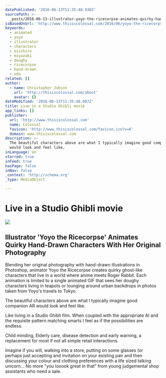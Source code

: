 ```yaml
---
datePublished: '2016-06-13T11:35:48.938Z'
sourcePath: >-
  _posts/2016-06-13-illustrator-yoyo-the-ricecorpse-animates-quirky-hand-drawn.md
isBasedOnUrl: 'http://www.thisiscolossal.com/2016/06/yoyo-the-ricecorpse-gifs/'
keywords:
  - animated
  - yoyo
  - illustrator
  - characters
  - eiichiro
  - miyazaki
  - doughy
  - ricecorpse
  - hand-drawn
  - oda
related: []
author:
  - name: Christopher Jobson
    url: 'http://thisiscolossal.com/about'
    avatar: {}
dateModified: '2016-06-13T11:35:48.007Z'
title: Live in a Studio Ghibli movie
app_links: []
publisher:
  url: 'http://www.thisiscolossal.com'
  name: Colossal
  favicon: 'http://www.thisiscolossal.com/favicon.ico?v=6'
  domain: www.thisiscolossal.com
description: >-
  The beautiful characters above are what I typically imagine good companion AR
  would look and feel like. 
inLanguage: en
starred: true
inFeed: true
hasPage: false
inNav: false
_context: 'http://schema.org'
_type: MediaObject

---
```

# Live in a Studio Ghibli movie

<article style=""><img src="http://www.thisiscolossal.com/wp-content/uploads/2016/06/yoyo-og.jpg" /><h1>Illustrator 'Yoyo the Ricecorpse' Animates Quirky Hand-Drawn Characters With Her Original Photography</h1><p>Blending her original photography with hand-drawn illustrations in Photoshop, animator Yoyo the Ricecorpse creates quirky ghost-like characters that live in a world where anime meets Roger Rabbit. Each animation is limited to a single animated GIF that sees her doughy characters living in teapots or lounging around urban backdrops in photos taken from Yoyo's travels to Tokyo.</p></article>

The beautiful characters above are what I typically imagine good companion AR would look and feel like. 

Like living in a Studio Ghibli film. When coupled with the appropriate AI and the requisite pattern matching smarts I feel as if the possibilities are endless. 

Child minding, Elderly care, disease detection and early warning, a replacement for most if not all simple retail interactions.

Imagine if you will, walking into a store, putting on some glasses (or perhaps just accepting and invitation on your existing pair and then discussing your colour and clothing preferences with a life sized talking unicorn... No more "you looook great in that" from young judgemental shop assistants who need a sale.